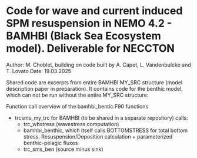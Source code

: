 # Code for wave and current induced SPM resuspension in NEMO 4.2 - BAMHBI (Black Sea Ecosystem model). Deliverable for NECCTON

Author: M. Choblet, building on code built by A. Capet, L. Vandenbulcke and T. Lovato
Date: 19.03.2025 


Shared code are excerpts from entire BAMHBI MY_SRC structure (model description paper in preparation). It contains code for the benthic model, which can not be run without the entire MY_SRC structure:

Function call overview of the bamhbi_bentic.F90 functions


* trcsms_my_trc for BAMHBI (to be shared in a separate repository) calls:
	- trc_wbstress (wavestress computation)
	- bamhbi_benthic, which itself calls BOTTOMSTRESS for total bottom stress. Resuspension/Deposition calculation + parameterized benthic-pelagic fluxes
	- trc_sms_ben (source minus sink)
